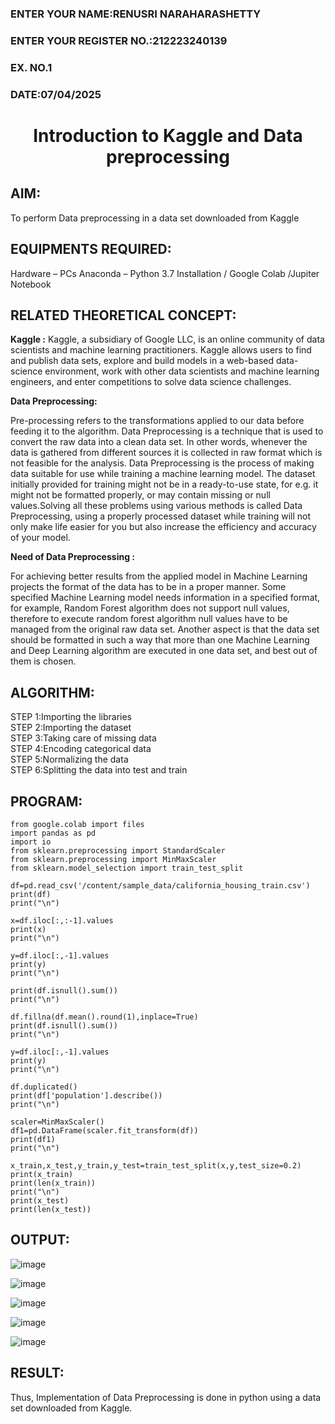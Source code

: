 <H3>ENTER YOUR NAME:RENUSRI NARAHARASHETTY</H3>
<H3>ENTER YOUR REGISTER NO.:212223240139</H3>
<H3>EX. NO.1</H3>
<H3>DATE:07/04/2025</H3>
<H1 ALIGN =CENTER> Introduction to Kaggle and Data preprocessing</H1>

## AIM:

To perform Data preprocessing in a data set downloaded from Kaggle

## EQUIPMENTS REQUIRED:
Hardware – PCs
Anaconda – Python 3.7 Installation / Google Colab /Jupiter Notebook

## RELATED THEORETICAL CONCEPT:

**Kaggle :**
Kaggle, a subsidiary of Google LLC, is an online community of data scientists and machine learning practitioners. Kaggle allows users to find and publish data sets, explore and build models in a web-based data-science environment, work with other data scientists and machine learning engineers, and enter competitions to solve data science challenges.

**Data Preprocessing:**

Pre-processing refers to the transformations applied to our data before feeding it to the algorithm. Data Preprocessing is a technique that is used to convert the raw data into a clean data set. In other words, whenever the data is gathered from different sources it is collected in raw format which is not feasible for the analysis.
Data Preprocessing is the process of making data suitable for use while training a machine learning model. The dataset initially provided for training might not be in a ready-to-use state, for e.g. it might not be formatted properly, or may contain missing or null values.Solving all these problems using various methods is called Data Preprocessing, using a properly processed dataset while training will not only make life easier for you but also increase the efficiency and accuracy of your model.

**Need of Data Preprocessing :**

For achieving better results from the applied model in Machine Learning projects the format of the data has to be in a proper manner. Some specified Machine Learning model needs information in a specified format, for example, Random Forest algorithm does not support null values, therefore to execute random forest algorithm null values have to be managed from the original raw data set.
Another aspect is that the data set should be formatted in such a way that more than one Machine Learning and Deep Learning algorithm are executed in one data set, and best out of them is chosen.


## ALGORITHM:
STEP 1:Importing the libraries<BR>
STEP 2:Importing the dataset<BR>
STEP 3:Taking care of missing data<BR>
STEP 4:Encoding categorical data<BR>
STEP 5:Normalizing the data<BR>
STEP 6:Splitting the data into test and train<BR>

##  PROGRAM:
```
from google.colab import files
import pandas as pd
import io
from sklearn.preprocessing import StandardScaler
from sklearn.preprocessing import MinMaxScaler
from sklearn.model_selection import train_test_split

df=pd.read_csv('/content/sample_data/california_housing_train.csv')
print(df)
print("\n")

x=df.iloc[:,:-1].values
print(x)
print("\n")

y=df.iloc[:,-1].values
print(y)
print("\n")

print(df.isnull().sum())
print("\n")

df.fillna(df.mean().round(1),inplace=True)
print(df.isnull().sum())
print("\n")

y=df.iloc[:,-1].values
print(y)
print("\n")

df.duplicated()
print(df['population'].describe())
print("\n")

scaler=MinMaxScaler()
df1=pd.DataFrame(scaler.fit_transform(df))
print(df1)
print("\n")

x_train,x_test,y_train,y_test=train_test_split(x,y,test_size=0.2)
print(x_train)
print(len(x_train))
print("\n")
print(x_test)
print(len(x_test))
```


## OUTPUT:
![image](https://github.com/user-attachments/assets/a11e19e6-8e4b-4834-ac92-baaff84e1ab8)

![image](https://github.com/user-attachments/assets/d0987bdc-8cbf-4a52-b443-3387c101d711)

![image](https://github.com/user-attachments/assets/4cc6091a-6555-47c0-9920-57dd7a47d3c8)

![image](https://github.com/user-attachments/assets/b47e5024-c17a-47e9-8074-0818e454a7dc)

![image](https://github.com/user-attachments/assets/1f1b68f8-cd94-4099-8335-079c7c39feaa)

## RESULT:
Thus, Implementation of Data Preprocessing is done in python  using a data set downloaded from Kaggle.


